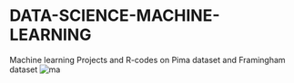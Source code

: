# DATA-SCIENCE-MACHINE-LEARNING
Machine learning Projects and R-codes on Pima dataset and Framingham dataset
![ma](https://user-images.githubusercontent.com/56751154/148723051-7b172a21-9a73-45b8-95cb-df6c6ab9db23.png)
